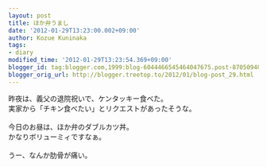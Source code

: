 ```yaml
---
layout: post
title: ほか弁うまし
date: '2012-01-29T13:23:00.002+09:00'
author: Kozue Kuninaka
tags:
- diary
modified_time: '2012-01-29T13:23:54.369+09:00'
blogger_id: tag:blogger.com,1999:blog-6044466545464047675.post-8705094021297058889
blogger_orig_url: http://blogger.treetop.to/2012/01/blog-post_29.html
---
```


昨夜は、義父の退院祝いで、ケンタッキー食べた。<br />実家から「チキン食べたい」とリクエストがあったそうな。<br /> <br />今日のお昼は、ほか弁のダブルカツ丼。<br />かなりボリューミィですなぁ。<br /><br />うー、なんか肋骨が痛い。